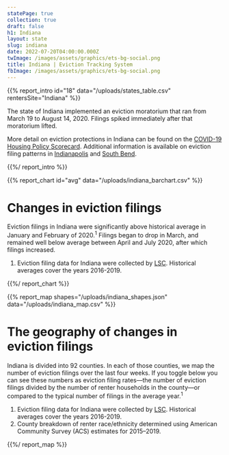 ```yaml
---
statePage: true
collection: true
draft: false
h1: Indiana
layout: state
slug: indiana
date: 2022-07-20T04:00:00.000Z
twImage: /images/assets/graphics/ets-bg-social.png
title: Indiana | Eviction Tracking System
fbImage: /images/assets/graphics/ets-bg-social.png
---
```


{{% report_intro id="18" data="/uploads/states_table.csv" rentersSite="Indiana" %}}

The state of Indiana implemented an eviction moratorium that ran from March 19 to August 14, 2020. Filings spiked immediately after that moratorium lifted.

More detail on eviction protections in Indiana can be found on the [COVID-19 Housing Policy Scorecard](https://evictionlab.org/covid-policy-scorecard/in/). Additional information is available on eviction filing patterns in [Indianapolis](https://evictionlab.org/eviction-tracking/indianapolis-in/) and [South Bend](https://evictionlab.org/eviction-tracking/south-bend-in/).

{{%/ report_intro %}}



{{% report_chart id="avg" data="/uploads/indiana_barchart.csv" %}}

# Changes in eviction filings

Eviction filings in Indiana were significantly above historical average in January and February of 2020.<sup>1</sup> Filings began to drop in March, and remained well below average between April and July 2020, after which filings increased. 

1. Eviction filing data for Indiana were collected by [LSC](https://www.lsc.gov/). Historical averages cover the years 2016-2019.

{{%/ report_chart %}}



{{% report_map shapes="/uploads/indiana_shapes.json" data="/uploads/indiana_map.csv" %}}

# The geography of changes in eviction filings

Indiana is divided into 92 counties. In each of those counties, we map the number of eviction filings over the last four weeks. If you toggle below you can see these numbers as eviction filing rates—the number of eviction filings divided by the number of renter households in the county—or compared to the typical number of filings in the average year.<sup>1</sup>

1. Eviction filing data for Indiana were collected by [LSC](https://www.lsc.gov/). Historical averages cover the years 2016-2019.
2. County breakdown of renter race/ethnicity determined using American Community Survey (ACS) estimates for 2015–2019.

{{%/ report_map %}}